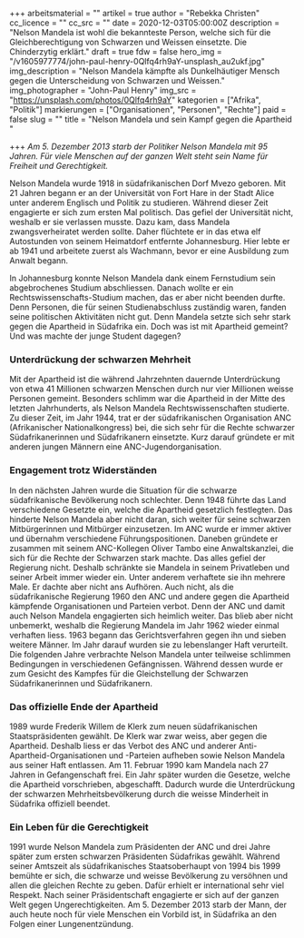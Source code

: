 +++
arbeitsmaterial = ""
artikel = true
author = "Rebekka Christen"
cc_licence = ""
cc_src = ""
date = 2020-12-03T05:00:00Z
description = "Nelson Mandela ist wohl die bekannteste Person, welche sich für die Gleichberechtigung von Schwarzen und Weissen einsetzte. Die Chinderzytig erklärt."
draft = true
fdw = false
hero_img = "/v1605977774/john-paul-henry-0Qlfq4rh9aY-unsplash_au2ukf.jpg"
img_description = "Nelson Mandela kämpfte als Dunkelhäutiger Mensch gegen die Unterscheidung von Schwarzen und Weissen."
img_photographer = "John-Paul Henry"
img_src = "https://unsplash.com/photos/0Qlfq4rh9aY"
kategorien = ["Afrika", "Politik"]
markierungen = ["Organisationen", "Personen", "Rechte"]
paid = false
slug = ""
title = "Nelson Mandela und sein Kampf gegen die Apartheid "

+++
_Am 5. Dezember 2013 starb der Politiker Nelson Mandela mit 95 Jahren. Für viele Menschen auf der ganzen Welt steht sein Name für Freiheit und Gerechtigkeit._   
   
Nelson Mandela wurde 1918 in südafrikanischen Dorf Mvezo geboren. Mit 21 Jahren begann er an der Universität von Fort Hare in der Stadt Alice unter anderem Englisch und Politik zu studieren. Während dieser Zeit engagierte er sich zum ersten Mal politisch. Das gefiel der Universität nicht, weshalb er sie verlassen musste. Dazu kam, dass Mandela zwangsverheiratet werden sollte. Daher flüchtete er in das etwa elf Autostunden von seinem Heimatdorf entfernte Johannesburg. Hier lebte er ab 1941 und arbeitete zuerst als Wachmann, bevor er eine Ausbildung zum Anwalt begann.

In Johannesburg konnte Nelson Mandela dank einem Fernstudium sein abgebrochenes Studium abschliessen. Danach wollte er ein Rechtswissenschafts-Studium machen, das er aber nicht beenden durfte. Denn Personen, die für seinen Studienabschluss zuständig waren, fanden seine politischen Aktivitäten nicht gut. Denn Mandela setzte sich sehr stark gegen die Apartheid in Südafrika ein. Doch was ist mit Apartheid gemeint? Und was machte der junge Student dagegen?

### Unterdrückung der schwarzen Mehrheit

Mit der Apartheid ist die während Jahrzehnten dauernde Unterdrückung von etwa 41 Millionen schwarzen Menschen durch nur vier Millionen weisse Personen gemeint. Besonders schlimm war die Apartheid in der Mitte des letzten Jahrhunderts, als Nelson Mandela Rechtswissenschaften studierte. Zu dieser Zeit, im Jahr 1944, trat er der südafrikanischen Organisation ANC (Afrikanischer Nationalkongress) bei, die sich sehr für die Rechte schwarzer Südafrikanerinnen und Südafrikanern einsetzte. Kurz darauf gründete er mit anderen jungen Männern eine ANC-Jugendorganisation.

### Engagement trotz Widerständen

In den nächsten Jahren wurde die Situation für die schwarze südafrikanische Bevölkerung noch schlechter. Denn 1948 führte das Land verschiedene Gesetzte ein, welche die Apartheid gesetzlich festlegten. Das hinderte Nelson Mandela aber nicht daran, sich weiter für seine schwarzen Mitbürgerinnen und Mitbürger einzusetzen. Im ANC wurde er immer aktiver und übernahm verschiedene Führungspositionen. Daneben gründete er zusammen mit seinem ANC-Kollegen Oliver Tambo eine Anwaltskanzlei, die sich für die Rechte der Schwarzen stark machte. Das alles gefiel der Regierung nicht. Deshalb schränkte sie Mandela in seinem Privatleben und seiner Arbeit immer wieder ein. Unter anderem verhaftete sie ihn mehrere Male. Er dachte aber nicht ans Aufhören. Auch nicht, als die südafrikanische Regierung 1960 den ANC und andere gegen die Apartheid kämpfende Organisationen und Parteien verbot. Denn der ANC und damit auch Nelson Mandela engagierten sich heimlich weiter. Das blieb aber nicht unbemerkt, weshalb die Regierung Mandela im Jahr 1962 wieder einmal verhaften liess. 1963 begann das Gerichtsverfahren gegen ihn und sieben weitere Männer. Im Jahr darauf wurden sie zu lebenslanger Haft verurteilt.   
 Die folgenden Jahre verbrachte Nelson Mandela unter teilweise schlimmen Bedingungen in verschiedenen Gefängnissen. Während dessen wurde er zum Gesicht des Kampfes für die Gleichstellung der Schwarzen Südafrikanerinnen und Südafrikanern.

### Das offizielle Ende der Apartheid

1989 wurde Frederik Willem de Klerk zum neuen südafrikanischen Staatspräsidenten gewählt. De Klerk war zwar weiss, aber gegen die Apartheid. Deshalb liess er das Verbot des ANC und anderer Anti-Apartheid-Organisationen und -Parteien aufheben sowie Nelson Mandela aus seiner Haft entlassen. Am 11. Februar 1990 kam Mandela nach 27 Jahren in Gefangenschaft frei. Ein Jahr später wurden die Gesetze, welche die Apartheid vorschrieben, abgeschafft. Dadurch wurde die Unterdrückung der schwarzen Mehrheitsbevölkerung durch die weisse Minderheit in Südafrika offiziell beendet.

### Ein Leben für die Gerechtigkeit

1991 wurde Nelson Mandela zum Präsidenten der ANC und drei Jahre später zum ersten schwarzen Präsidenten Südafrikas gewählt. Während seiner Amtszeit als südafrikanisches Staatsoberhaupt von 1994 bis 1999 bemühte er sich, die schwarze und weisse Bevölkerung zu versöhnen und allen die gleichen Rechte zu geben. Dafür erhielt er international sehr viel Respekt. Nach seiner Präsidentschaft engagierte er sich auf der ganzen Welt gegen Ungerechtigkeiten. Am 5. Dezember 2013 starb der Mann, der auch heute noch für viele Menschen ein Vorbild ist, in Südafrika an den Folgen einer Lungenentzündung.  
   
 